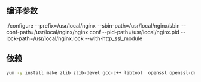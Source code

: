 ## 编译参数

./configure --prefix=/usr/local/nginx --sbin-path=/usr/local/nginx/sbin --conf-path=/usr/local/nginx/nginx.conf --pid-path=/usr/local/nginx.pid --lock-path=/usr/local/nginx.lock --with-http_ssl_module



## 依赖

```bash
yum -y install make zlib zlib-devel gcc-c++ libtool  openssl openssl-devel
```